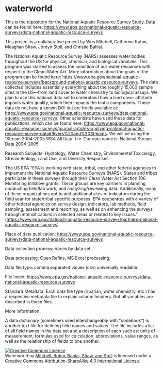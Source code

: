 # waterworld
This is the repository for the National Aquatic Resource Survey Study.
Data can be found here: https://www.epa.gov/national-aquatic-resource-surveys/data-national-aquatic-resource-surveys

This project is a collaborative project by Wes Mitchell, Catherine Ruhm, Meaghan Shaw, Jordyn Stoll, and Christie Bahlai. 

The National Aquatic Resource Survey (NARS) assesses water bodies throughout the US for physical, chemical, and biological variables. This program was started to assess the condition of our water resources with respect to the Clean Water Act. More information about the goals of the program can be found here: https://www.epa.gov/national-aquatic-resource-surveys/background-national-aquatic-resource-surveys. 
The data collected includes essentially everything about the roughly 15,000 sample sites in the US—from land cover to water chemistry to biological assays. We plan to use this national data set to understand how a land cover attribute impacts water quality, which then impacts the biotic components. These data do not have a known DOI but are freely available at: https://www.epa.gov/national-aquatic-resource-surveys/data-national-aquatic-resource-surveys. Other scientists have used these data for publications, which can be found here: https://www.epa.gov/national-aquatic-resource-surveys/journal-articles-applying-national-aquatic-resource-survey-data#Rivers%20and%20Streams. 
We will be using the 'Stream 2004-2005 WSA All Data' file. Our data name is: National Stream Data 2004-2005

Research Subjects: Hydrology, Water Chemistry, Environmental Toxicology, Stream Biology, Land Use, and Diversity Responses

The US EPA
"EPA is working with state, tribal, and other federal agencies to implement the National Aquatic Resource Surveys (NARS). States and tribes participate in these surveys through their Clean Water Act Section 106 Monitoring Initiative grants. These groups are key partners in planning, conducting field/lab work, and analyzing/reviewing data. Additionally, many of these organizations opt to add additional sites or indicators during the field year for state/tribal specific purposes. EPA cooperates with a variety of other federal agencies on survey design, indicators, lab methods, field sampling, assessment and reporting, as well as on enhancing the surveys through intensifications in selected areas or related to key issues." (https://www.epa.gov/national-aquatic-resource-surveys/partners-national-aquatic-resource-surveys)

Place of data publication: https://www.epa.gov/national-aquatic-resource-surveys/data-national-aquatic-resource-surveys

Data collection process: Varies by data set.

Data processing: Open Refine, MS Excel processing, 

Data file type: comma separated values (csv) universally readable.

File Index: https://www.epa.gov/national-aquatic-resource-surveys/data-national-aquatic-resource-surveys

Standard Metadata: Each data file type (riparian, water chemistry, etc.) has a respective metadata file to explain column headers. Not all variables are described in these files. 

More information: 

A data dictionary (sometimes used interchangeably with "codebook") is another text file for defining field names and values. The file includes a list of all field names in the data set and a description of each such as: units of measurement, formulas used for calculation, abbreviations, value ranges, as well as the relationship of fields to one another.

<a rel="license" href="http://creativecommons.org/licenses/by-sa/4.0/"><img alt="Creative Commons License" style="border-width:0" src="https://i.creativecommons.org/l/by-sa/4.0/88x31.png" /></a><br /><span xmlns:dct="http://purl.org/dc/terms/" property="dct:title">Waterworld</span> by <a xmlns:cc="http://creativecommons.org/ns#" href="https://github.com/ReproducibleQM/waterworld" property="cc:attributionName" rel="cc:attributionURL">Mitchell, Ruhm, Bahlai, Shaw, and Stoll</a> is licensed under a <a rel="license" href="http://creativecommons.org/licenses/by-sa/4.0/">Creative Commons Attribution-ShareAlike 4.0 International License</a>.
